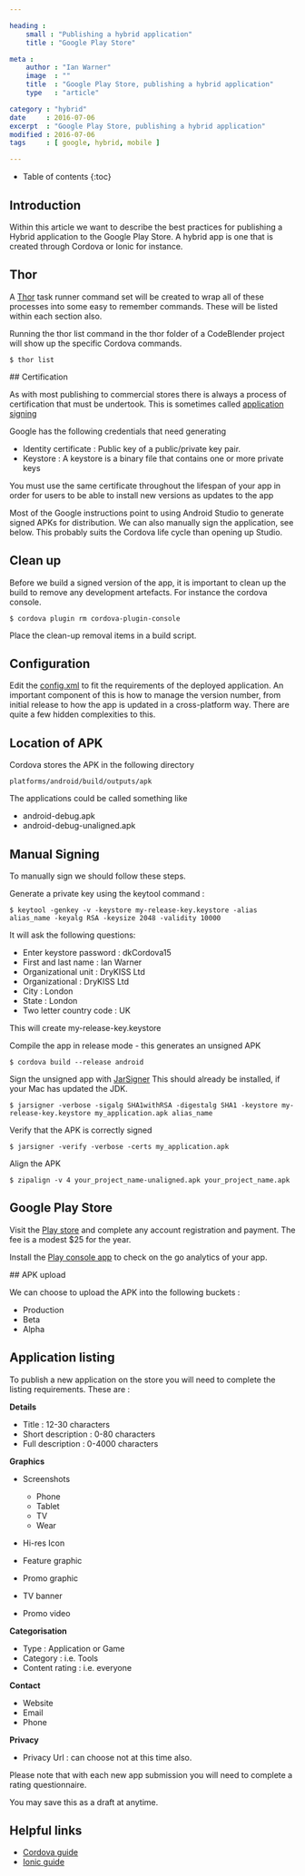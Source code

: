 ```yaml
---

heading :
    small : "Publishing a hybrid application"
    title : "Google Play Store"

meta :
    author : "Ian Warner"
    image  : ""
    title  : "Google Play Store, publishing a hybrid application"
    type   : "article"

category : "hybrid"
date     : 2016-07-06
excerpt  : "Google Play Store, publishing a hybrid application"
modified : 2016-07-06
tags     : [ google, hybrid, mobile ]

---
```


* Table of contents
{:toc}

## Introduction

Within this article we want to describe the best practices for publishing a
Hybrid application to the Google Play Store. A hybrid app is one that is created
through Cordova or Ionic for instance.

## Thor

A [Thor]() task runner command set will be created to wrap all of these
processes into some easy to remember commands. These will be listed within each
section also.

Running the thor list command in the thor folder of a CodeBlender project will
show up the specific Cordova commands.

    $ thor list

## Certification

As with most publishing to commercial stores there is always a process of
certification that must be undertook. This is sometimes called
[application signing]()

Google has the following credentials that need generating

- Identity certificate : Public key of a public/private key pair.
- Keystore : A keystore is a binary file that contains one or more private keys

You must use the same certificate throughout the lifespan of your app in order
for users to be able to install new versions as updates to the app

Most of the Google instructions point to using Android Studio to generate signed
APKs for distribution. We can also manually sign the application, see below.
This probably suits the Cordova life cycle than opening up Studio.

## Clean up

Before we build a signed version of the app, it is important to clean up the
build to remove any development artefacts. For instance the cordova console.

    $ cordova plugin rm cordova-plugin-console

Place the clean-up removal items in a build script.

## Configuration

Edit the [config.xml]() to fit the requirements of the deployed application. An
important component of this is how to manage the version number, from initial
release to how the app is updated in a cross-platform way. There are quite a
few hidden complexities to this.

## Location of APK

Cordova stores the APK in the following directory

    platforms/android/build/outputs/apk

The applications could be called something like

- android-debug.apk
- android-debug-unaligned.apk

## Manual Signing

To manually sign we should follow these steps.

Generate a private key using the keytool command :

    $ keytool -genkey -v -keystore my-release-key.keystore -alias alias_name -keyalg RSA -keysize 2048 -validity 10000

It will ask the following questions:

- Enter keystore password : dkCordova15
- First and last name     : Ian Warner
- Organizational unit     : DryKISS Ltd
- Organizational          : DryKISS Ltd
- City                    : London
- State                   : London
- Two letter country code : UK

This will create my-release-key.keystore

Compile the app in release mode - this generates an unsigned APK

    $ cordova build --release android

Sign the unsigned app with [JarSigner]() This should already be installed, if
your Mac has updated the JDK.

    $ jarsigner -verbose -sigalg SHA1withRSA -digestalg SHA1 -keystore my-release-key.keystore my_application.apk alias_name

Verify that the APK is correctly signed

    $ jarsigner -verify -verbose -certs my_application.apk

Align the APK

    $ zipalign -v 4 your_project_name-unaligned.apk your_project_name.apk

## Google Play Store

Visit the [Play store]() and complete any account registration and payment. The
fee is a modest $25 for the year.

Install the [Play console app]() to check on the go analytics of your app.

## APK upload

We can choose to upload the APK into the following buckets :

- Production
- Beta
- Alpha

## Application listing

To publish a new application on the store you will need to complete the listing
requirements. These are :

**Details**

- Title             : 12-30  characters
- Short description : 0-80   characters
- Full description  : 0-4000 characters

**Graphics**

- Screenshots
    - Phone
    - Tablet
    - TV
    - Wear

- Hi-res Icon
- Feature graphic
- Promo graphic
- TV banner
- Promo video

**Categorisation**

- Type           : Application or Game
- Category       : i.e. Tools
- Content rating : i.e. everyone

**Contact**

- Website
- Email
- Phone

**Privacy**

- Privacy Url : can choose not at this time also.

Please note that with each new app submission you will need to complete a rating
questionnaire.

You may save this as a draft at anytime.

## Helpful links

- [Cordova guide]()
- [Ionic guide]()

[Thor]:http://whatisthor.com/
[Cordova guide]:https://cordova.apache.org/docs/en/latest/guide/platforms/android/index.html
[Ionic guide]:http://ionicframework.com/docs/guide/publishing.html
[application signing]:https://developer.android.com/studio/publish/app-signing.html
[JarSigner]:http://docs.oracle.com/javase/6/docs/technotes/tools/windows/jarsigner.html
[config.xml]:http://cordova.apache.org/docs/en/latest/config_ref/index.html
[Play store]:https://play.google.com/apps/publish/signup/
[Play console app]:https://play.google.com/store/apps/details?id=com.google.android.apps.playconsole
